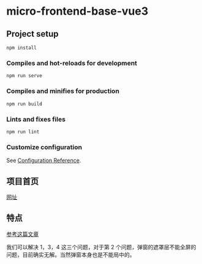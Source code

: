 # micro-frontend-base-vue3

## Project setup

```
npm install
```

### Compiles and hot-reloads for development

```
npm run serve
```

### Compiles and minifies for production

```
npm run build
```

### Lints and fixes files

```
npm run lint
```

### Customize configuration

See [Configuration Reference](https://cli.vuejs.org/config/).

## 项目首页

[网址](https://vue3-base.vercel.app/)

## 特点

[参考这篇文章](https://www.yuque.com/kuitos/gky7yw/gesexv)

我们可以解决 1，3，4 这三个问题，对于第 2 个问题，弹窗的遮罩层不能全屏的问题，目前确实无解。当然弹窗本身也是不能局中的。
